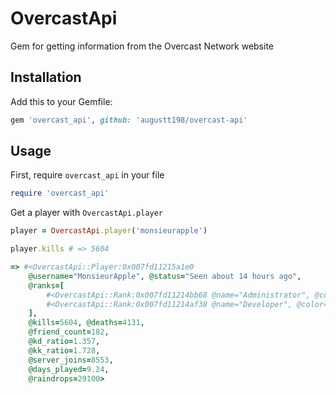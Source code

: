 # OvercastApi

Gem for getting information from the Overcast Network website 

## Installation

Add this to your Gemfile:

```ruby
gem 'overcast_api', github: 'augustt198/overcast-api'
```

## Usage

First, require `overcast_api` in your file

```ruby
require 'overcast_api'
```

Get a player with `OvercastApi.player`

```ruby
player = OvercastApi.player('monsieurapple')

player.kills # => 5604

=> #<OvercastApi::Player:0x007fd11215a1e0
    @username="MonsieurApple", @status="Seen about 14 hours ago",
    @ranks=[
        #<OvercastApi::Rank:0x007fd11214bb68 @name="Administrator", @color="#FA0">,
        #<OvercastApi::Rank:0x007fd11214af38 @name="Developer", @color="purple">
    ],
    @kills=5604, @deaths=4131,
    @friend_count=182,
    @kd_ratio=1.357,
    @kk_ratio=1.728,
    @server_joins=8553,
    @days_played=9.24,
    @raindrops=29100> 
```
